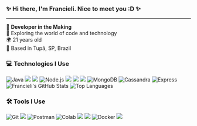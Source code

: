 ### ✨ Hi there, I'm Francieli. Nice to meet you :D ✨

---

🚀 **Developer in the Making**  
🎉 Exploring the world of code and technology  
🌍 21 years old  
📍 Based in Tupã, SP, Brazil


### 💻 Technologies I Use

<div>
  <img src="https://img.shields.io/badge/Java-ED8B00?style=for-the-badge&logo=openjdk&logoColor=white" alt="Java"/>
  <img src="https://img.shields.io/badge/Python-14354C?style=for-the-badge&logo=python&logoColor=white"/>
  <img src="https://img.shields.io/badge/JavaScript-F7DF1E?style=for-the-badge&logo=javascript&logoColor=black"/>
  <img src="https://img.shields.io/badge/Node.js-43853D?style=for-the-badge&logo=node.js&logoColor=white" alt="Node.js"/>
  <img src="https://img.shields.io/badge/HTML5-E34F26?style=for-the-badge&logo=html5&logoColor=white"/>
  <img src="https://img.shields.io/badge/CSS3-1572B6?style=for-the-badge&logo=css3&logoColor=white"/>
  <img src="https://img.shields.io/badge/MySQL-00000F?style=for-the-badge&logo=mysql&logoColor=white"/>
  <img src="https://img.shields.io/badge/MongoDB-4EA94B?style=for-the-badge&logo=mongodb&logoColor=white" alt="MongoDB"/>
  <img src="https://img.shields.io/badge/Cassandra-1287B1?style=for-the-badge&logo=apache%20cassandra&logoColor=white" alt="Cassandra"/>
  <img src="https://img.shields.io/badge/Express.js-404D59?style=for-the-badge" alt="Express"/>
</div>


<div>
  <img src="https://github-readme-stats.vercel.app/api?username=FrancieliMrtns&show_icons=true&theme=radical" alt="Francieli's GitHub Stats"/>
  <img src="https://github-readme-stats.vercel.app/api/top-langs/?username=FrancieliMrtns&layout=compact&theme=radical" alt="Top Languages"/>
</div>


### 🛠️ Tools I Use

<div>
  <img src="https://img.shields.io/badge/GIT-E44C30?style=for-the-badge&logo=git&logoColor=white" alt="Git"/>
  <img src="https://img.shields.io/badge/Eclipse-2C2255?style=for-the-badge&logo=eclipse&logoColor=white"/>
  <img src="https://img.shields.io/badge/Postman-F76935?style=for-the-badge&logo=postman&logoColor=white" alt="Postman"/>
  <img src="https://img.shields.io/badge/Colab-F9AB00?style=for-the-badge&logo=googlecolab&color=525252" alt="Colab"/>
  <img src="https://img.shields.io/badge/Visual_Studio_Code-0078D4?style=for-the-badge&logo=visual%20studio%20code&logoColor=white"/>
  <img src="https://img.shields.io/badge/Gitpod-000000?style=for-the-badge&logo=gitpod&logoColor=#FFAE33"/>
  <img src="https://img.shields.io/badge/Docker-0db7ed?style=for-the-badge&logo=docker&logoColor=white" alt="Docker"/>
  <img src= "https://img.shields.io/badge/Microsoft_Excel-217346?style=for-the-badge&logo=microsoft-excel&logoColor=white"/>
</div>




   
